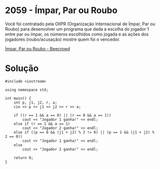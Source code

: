 # 2059 - Ímpar, Par ou Roubo

Você foi contratado pela OIIPR (Organização Internacional de Ímpar, Par ou Roubo) para desenvolver um programa que dada a escolha do jogador 1 entre par ou ímpar, os números escolhidos como jogada e as ações dos jogadores (roubo/acusação) mostre quem foi o vencedor.

[Ímpar, Par ou Roubo - Beecrowd](https://judge.beecrowd.com/pt/problems/view/2059)

# Solução
```
#include <iostream>

using namespace std;

int main() {
    int p, j1, j2, r, a;
    cin >> p >> j1 >> j2 >> r >> a;

    if ((r == 1 && a == 0) || (r == 0 && a == 1))
        cout << "Jogador 1 ganha!" << endl;
    else if (r == 1 && a == 1)
        cout << "Jogador 2 ganha!" << endl;
    else if ((p == 0 && (j1 + j2) % 2 != 0) || (p == 1 && (j1 + j2) % 2 == 0))
        cout << "Jogador 1 ganha!" << endl;
    else
        cout << "Jogador 2 ganha!" << endl;

    return 0;
}

```